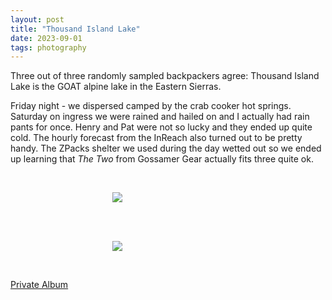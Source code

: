 ```yaml
---
layout: post
title: "Thousand Island Lake"
date: 2023-09-01
tags: photography
---
```


Three out of three randomly sampled backpackers agree: Thousand Island Lake is the GOAT alpine lake in the Eastern Sierras.

Friday night - we dispersed camped by the crab cooker hot springs. Saturday on ingress we were rained and hailed on and I actually had rain pants for once. Henry and Pat were not so lucky and they ended up quite cold. The hourly forecast from the InReach also turned out to be pretty handy. The ZPacks shelter we used during the day wetted out so we ended up learning that *The Two* from Gossamer Gear actually fits three quite ok.

<br>
<p align="center">
<img style="max-width: 1024px; margin: 0 0 0 -162px;" src="https://drive.google.com/uc?id=1mSWA4DDd-644zfFglknKcV8bijePYpcJ">
</p>
<br>

<br>
<p align="center">
<img style="max-width: 1024px; margin: 0 0 0 -162px;" src="https://drive.google.com/uc?id=1mU19OEKxfH2ah_9MgW3u_6MWsSNqekNi">
</p>
<br>

[Private Album](https://jstrieb.github.io/link-lock/#eyJ2IjoiMC4wLjEiLCJlIjoiSVFMQXZjTytuZnJJaVdZUHcvS294NjRHeEFiNFNvUWtxcDdiRHVqU25GOGxQa0dDc2RnVFJTWXM5bFE5Q1dGREg4S2ZyV0JWRlBTZnhmRUdBRXExVkFlWm9mYm5oclFxSlhMcWx0L0F2TUdrWllIc3FQS0FlSDRUL3hNPSIsInMiOiJCdXN6dlVodWhPaXJwS3hiWi96RHR3PT0iLCJpIjoicWRBOEtlN3dRcWVqVENSbCJ9)